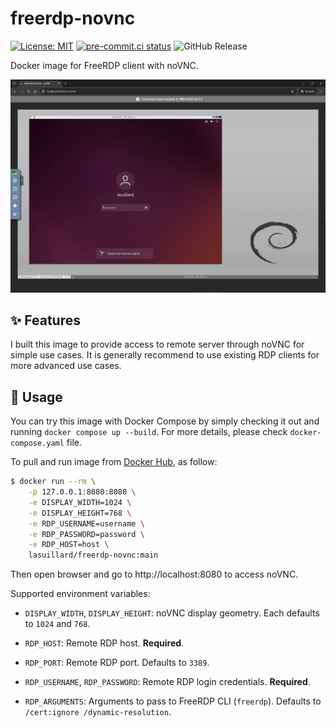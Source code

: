 # freerdp-novnc

[![License: MIT](https://img.shields.io/badge/License-MIT-yellow.svg)](https://opensource.org/licenses/MIT)
[![pre-commit.ci status](https://results.pre-commit.ci/badge/github/lasuillard/freerdp-novnc/main.svg)](https://results.pre-commit.ci/latest/github/lasuillard/freerdp-novnc/main)
![GitHub Release](https://img.shields.io/github/v/release/lasuillard/freerdp-novnc)

Docker image for FreeRDP client with noVNC.

![Demo](docs/demo.png)

## ✨ Features

I built this image to provide access to remote server through noVNC for simple use cases. It is generally recommend to use existing RDP clients for more advanced use cases.

## 📔 Usage

You can try this image with Docker Compose by simply checking it out and running `docker compose up --build`. For more details, please check `docker-compose.yaml` file.

To pull and run image from [Docker Hub](https://hub.docker.com/r/lasuillard/freerdp-novnc), as follow:

```bash
$ docker run --rm \
    -p 127.0.0.1:8080:8080 \
    -e DISPLAY_WIDTH=1024 \
    -e DISPLAY_HEIGHT=768 \
    -e RDP_USERNAME=username \
    -e RDP_PASSWORD=password \
    -e RDP_HOST=host \
    lasuillard/freerdp-novnc:main
```

Then open browser and go to http://localhost:8080 to access noVNC.

Supported environment variables:

- `DISPLAY_WIDTH`, `DISPLAY_HEIGHT`: noVNC display geometry. Each defaults to `1024` and `768`.

- `RDP_HOST`: Remote RDP host. **Required**.

- `RDP_PORT`: Remote RDP port. Defaults to `3389`.

- `RDP_USERNAME`, `RDP_PASSWORD`: Remote RDP login credentials. **Required**.

- `RDP_ARGUMENTS`: Arguments to pass to FreeRDP CLI (`freerdp`). Defaults to `/cert:ignore /dynamic-resolution`.
